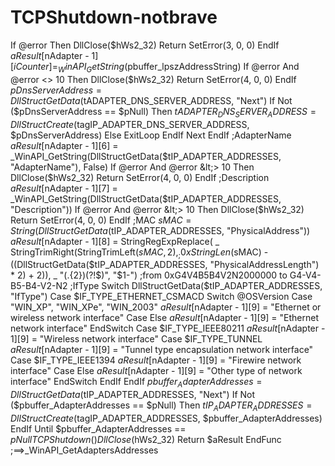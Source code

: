 # TCPShutdown-notbrave
 If @error Then                             DllClose($hWs2_32)                             Return SetError(3, 0, 0)                         EndIf                          $aResult[$nAdapter - 1][$iCounter] = _WinAPI_GetString($pbuffer_lpszAddressString)                         If @error And @error &lt;> 10 Then                             DllClose($hWs2_32)                             Return SetError(4, 0, 0)                         EndIf                          $pDnsServerAddress = DllStructGetData($tADAPTER_DNS_SERVER_ADDRESS, "Next")                         If Not ($pDnsServerAddress == $pNull) Then                             $tADAPTER_DNS_SERVER_ADDRESS = DllStructCreate($tagIP_ADAPTER_DNS_SERVER_ADDRESS, $pDnsServerAddress)                         Else                             ExitLoop                         EndIf                     Next                 EndIf                  ;AdapterName                 $aResult[$nAdapter - 1][6] = _WinAPI_GetString(DllStructGetData($tIP_ADAPTER_ADDRESSES, "AdapterName"), False)                 If @error And @error &lt;> 10 Then                     DllClose($hWs2_32)                     Return SetError(4, 0, 0)                 EndIf                  ;Description                 $aResult[$nAdapter - 1][7] = _WinAPI_GetString(DllStructGetData($tIP_ADAPTER_ADDRESSES, "Description"))                 If @error And @error &lt;> 10 Then                     DllClose($hWs2_32)                     Return SetError(4, 0, 0)                 EndIf                  ;MAC                 $sMAC = String(DllStructGetData($tIP_ADAPTER_ADDRESSES, "PhysicalAddress"))                 $aResult[$nAdapter - 1][8] = StringRegExpReplace( _                         StringTrimRight(StringTrimLeft($sMAC, 2), _ ;0x                         StringLen($sMAC) - ((DllStructGetData($tIP_ADAPTER_ADDRESSES, "PhysicalAddressLength") * 2) + 2)), _                         "(.{2})(?!$)", "$1-") ;from 0xG4V4B5B4V2N2000000 to G4-V4-B5-B4-V2-N2                  ;IfType                 Switch DllStructGetData($tIP_ADAPTER_ADDRESSES, "IfType")                     Case $IF_TYPE_ETHERNET_CSMACD                         Switch @OSVersion                             Case "WIN_XP", "WIN_XPe", "WIN_2003"                                 $aResult[$nAdapter - 1][9] = "Ethernet or wireless network interface"                             Case Else                                 $aResult[$nAdapter - 1][9] = "Ethernet network interface"                         EndSwitch                     Case $IF_TYPE_IEEE80211                         $aResult[$nAdapter - 1][9] = "Wireless network interface"                     Case $IF_TYPE_TUNNEL                         $aResult[$nAdapter - 1][9] = "Tunnel type encapsulation network interface"                     Case $IF_TYPE_IEEE1394                         $aResult[$nAdapter - 1][9] = "Firewire network interface"                     Case Else                         $aResult[$nAdapter - 1][9] = "Other type of network interface"                 EndSwitch              EndIf         EndIf          $pbuffer_AdapterAddresses = DllStructGetData($tIP_ADAPTER_ADDRESSES, "Next")         If Not ($pbuffer_AdapterAddresses == $pNull) Then             $tIP_ADAPTER_ADDRESSES = DllStructCreate($tagIP_ADAPTER_ADDRESSES, $pbuffer_AdapterAddresses)          EndIf     Until $pbuffer_AdapterAddresses == $pNull      TCPShutdown()     DllClose($hWs2_32)     Return $aResult EndFunc   ;==>_WinAPI_GetAdaptersAddresses
